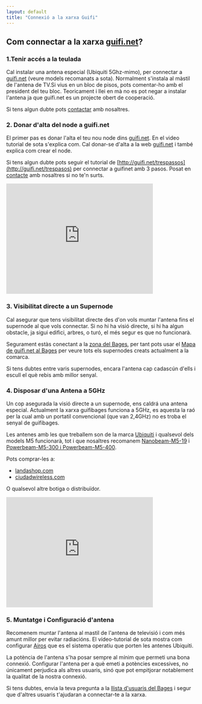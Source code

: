```yaml
---
layout: default
title: "Connexió a la xarxa Guifi"
---
```


## Com connectar a la xarxa [guifi.net](http://guifi.net)?

### 1.Tenir accés a la teulada
Cal instalar una antena especial (Ubiquiti 5Ghz-mimo), per connectar a [guifi.net](http://guifi.net) (veure models recomanats a sota). Normalment s'instala al màstil de l'antena de TV.Si vius en un bloc de pisos, pots comentar-ho amb el president del teu bloc. Teoricament i llei en mà no es pot negar a instalar l'antena ja que guifi.net es un projecte obert de cooperació. 

Si tens algun dubte pots [contactar](/contacte) amb nosaltres. 


### 2. Donar d'alta del node a guifi.net
El primer pas es donar l'alta el teu nou node dins [guifi.net](http://guifi.net). En el video tutorial de sota s'explica com. Cal donar-se d'alta a la web [guifi.net](http://guifi.net) i també explica com crear el node.

Si tens algun dubte pots seguir el tutorial de [http://guifi.net/trespassos](http://guifi.net/trespasos) per connectar a guifinet amb 3 pasos. Posat en [contacte](/contacte) amb nosaltres si no te'n surts.

<iframe width="390" height="293" src="http://www.youtube.com/embed/2MYtQ5hFvnk" frameborder="0" allowfullscreen></iframe>

### 3. Visibilitat directe a un Supernode
Cal asegurar que tens visibilitat directe des d'on vols muntar l'antena fins el supernode al que vols connectar. Si no hi ha visió directe, si hi ha algun obstacle, ja sigui edifici, arbres, o turó, el més segur es que no funcionarà. 

Segurament estàs conectant a la [zona del Bages](http://guifi.net/ca/bages), per tant pots usar el [Mapa de guifi.net al Bages](http://guifi.net/ca/node/2426/view/map) per veure tots els supernodes creats actualment a la comarca.

Si tens dubtes entre varis supernodes, encara l'antena cap cadascún d'ells i escull el què rebis amb millor senyal.

### 4. Disposar d'una Antena a 5GHz
Un cop asegurada la visió directe a un supernode, ens caldrá una antena especial. Actualment la xarxa guifibages funciona a 5GHz, es aquesta la raó per la cual amb un portatil convencional (que van 2,4GHz) no es troba el senyal de guifibages.

Les antenes amb les que treballem son de la marca [Ubiquiti](http://ubnt.com) i qualsevol dels models M5 funcionarà, tot i que nosaltres recomanem [Nanobeam-M5-19](https://www.ubnt.com/airmax/nanobeamm/) i [Powerbeam-M5-300 i Powerbeam-M5-400](https://www.ubnt.com/airmax/powerbeam/). 

Pots comprar-les a: 

* [landashop.com](http://landashop.com/)
* [ciudadwireless.com](https://www.ciudadwireless.com/)

O qualsevol altre botiga o distribuïdor.

<iframe width="390" height="293" src="http://www.youtube.com/embed/HGjUdu0KZzc" frameborder="0" allowfullscreen></iframe>

### 5. Muntatge i Configuració d'antena
Recomenem muntar l'antena al mastil de l'antena de televisió i com més amunt millor per evitar radiacións. El vídeo-tutorial de sota mostra com configurar [Airos](http://www.ubnt.com/airos) que es el sistema operatiu que porten les antenes Ubiquiti.

La potència de l'antena s'ha posar sempre al mínim que permeti una bona connexió. Configurar l'antena per a què emeti a potències excessives, no únicament perjudica als altres usuaris, sinó que pot empitjorar notablement la qualitat de la nostra connexió.

Si tens dubtes, envia la teva pregunta a la [llista d'usuaris del Bages](mailto:guifi-bagesusers@llistes.guifi.net) i segur que d'altres usuaris t'ajudaran a connectar-te a la xarxa.  
